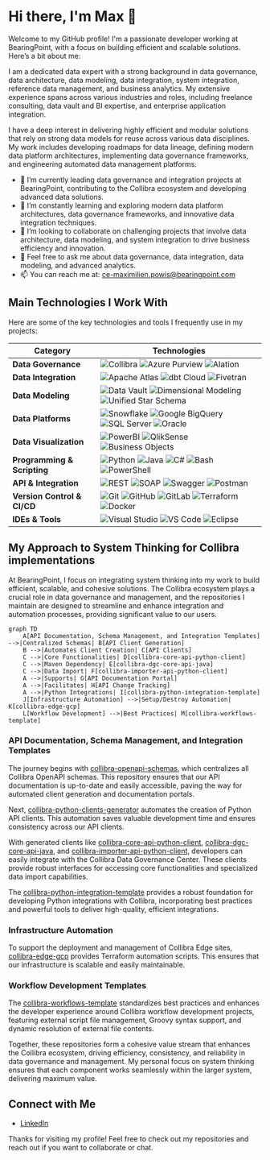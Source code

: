 # Hi there, I'm Max 👋

Welcome to my GitHub profile! I'm a passionate developer working at BearingPoint, with a focus on building efficient and scalable solutions. Here’s a bit about me:

I am a dedicated data expert with a strong background in data governance, data architecture, data modeling, data integration, system integration, reference data management, and business analytics. My extensive experience spans across various industries and roles, including freelance consulting, data vault and BI expertise, and enterprise application integration.

I have a deep interest in delivering highly efficient and modular solutions that rely on strong data models for reuse across various data disciplines. My work includes developing roadmaps for data lineage, defining modern data platform architectures, implementing data governance frameworks, and engineering automated data management platforms.

- 🔭 I’m currently leading data governance and integration projects at BearingPoint, contributing to the Collibra ecosystem and developing advanced data solutions.
- 🌱 I’m constantly learning and exploring modern data platform architectures, data governance frameworks, and innovative data integration techniques.
- 👯 I’m looking to collaborate on challenging projects that involve data architecture, data modeling, and system integration to drive business efficiency and innovation.
- 💬 Feel free to ask me about data governance, data integration, data modeling, and advanced analytics.
- 📫 You can reach me at: [ce-maximilien.powis@bearingpoint.com](mailto:ce-maximilien.powis@bearingpoint.com)

## Main Technologies I Work With

Here are some of the key technologies and tools I frequently use in my projects:

| **Category**            | **Technologies**                                                                                                                                                                        |
|-------------------------|----------------------------------------------------------------------------------------------------------------------------------------------------------------------------------------|
| **Data Governance**     | ![Collibra](https://img.shields.io/badge/-Collibra-1A1A1A?logo=collibra&logoColor=white) ![Azure Purview](https://img.shields.io/badge/-Azure%20Purview-0078D4?logo=azure-pipelines&logoColor=white) ![Alation](https://img.shields.io/badge/-Alation-FF8C00?logo=data-alation&logoColor=white) |
| **Data Integration**    | ![Apache Atlas](https://img.shields.io/badge/-Apache%20Atlas-D22128?logo=apache&logoColor=white) ![dbt Cloud](https://img.shields.io/badge/-dbt%20Cloud-FF694B?logo=dbt&logoColor=white) ![Fivetran](https://img.shields.io/badge/-Fivetran-0077C0?logo=fivetran&logoColor=white) |
| **Data Modeling**       | ![Data Vault](https://img.shields.io/badge/-Data%20Vault-0066CC?logo=data-vault&logoColor=white) ![Dimensional Modeling](https://img.shields.io/badge/-Dimensional%20Modeling-FFD700?logo=data-dimension&logoColor=black) ![Unified Star Schema](https://img.shields.io/badge/-Unified%20Star%20Schema-FF4500?logo=data-star&logoColor=white) |
| **Data Platforms**      | ![Snowflake](https://img.shields.io/badge/-Snowflake-29B5E8?logo=snowflake&logoColor=white) ![Google BigQuery](https://img.shields.io/badge/-Google%20BigQuery-4285F4?logo=google-cloud&logoColor=white) ![SQL Server](https://img.shields.io/badge/-SQL%20Server-CC2927?logo=microsoft-sql-server&logoColor=white) ![Oracle](https://img.shields.io/badge/-Oracle-F80000?logo=oracle&logoColor=white) |
| **Data Visualization**  | ![PowerBI](https://img.shields.io/badge/-PowerBI-F2C811?logo=power-bi&logoColor=black) ![QlikSense](https://img.shields.io/badge/-QlikSense-007DB8?logo=qlik&logoColor=white) ![Business Objects](https://img.shields.io/badge/-Business%20Objects-3498DB?logo=sap&logoColor=white) |
| **Programming & Scripting** | ![Python](https://img.shields.io/badge/-Python-3776AB?logo=python&logoColor=white) ![Java](https://img.shields.io/badge/-Java-007396?logo=java&logoColor=white) ![C#](https://img.shields.io/badge/-C%23-239120?logo=c-sharp&logoColor=white) ![Bash](https://img.shields.io/badge/-Bash-4EAA25?logo=gnu-bash&logoColor=white) ![PowerShell](https://img.shields.io/badge/-PowerShell-5391FE?logo=powershell&logoColor=white) |
| **API & Integration**   | ![REST](https://img.shields.io/badge/-REST-005C97?logo=api&logoColor=white) ![SOAP](https://img.shields.io/badge/-SOAP-0C457D?logo=soap&logoColor=white) ![Swagger](https://img.shields.io/badge/-Swagger-85EA2D?logo=swagger&logoColor=black) ![Postman](https://img.shields.io/badge/-Postman-FF6C37?logo=postman&logoColor=white) |
| **Version Control & CI/CD** | ![Git](https://img.shields.io/badge/-Git-F05032?logo=git&logoColor=white) ![GitHub](https://img.shields.io/badge/-GitHub-181717?logo=github&logoColor=white) ![GitLab](https://img.shields.io/badge/-GitLab-FC6D26?logo=gitlab&logoColor=white) ![Terraform](https://img.shields.io/badge/-Terraform-7B42BC?logo=terraform&logoColor=white) ![Docker](https://img.shields.io/badge/-Docker-2496ED?logo=docker&logoColor=white) |
| **IDEs & Tools**        | ![Visual Studio](https://img.shields.io/badge/-Visual%20Studio-5C2D91?logo=visual-studio&logoColor=white) ![VS Code](https://img.shields.io/badge/-VS%20Code-007ACC?logo=visual-studio-code&logoColor=white) ![Eclipse](https://img.shields.io/badge/-Eclipse-2C2255?logo=eclipse&logoColor=white) |


## My Approach to System Thinking for Collibra implementations

At BearingPoint, I focus on integrating system thinking into my work to build efficient, scalable, and cohesive solutions. The Collibra ecosystem plays a crucial role in data governance and management, and the repositories I maintain are designed to streamline and enhance integration and automation processes, providing significant value to our users.

```mermaid
graph TD
    A[API Documentation, Schema Management, and Integration Templates] -->|Centralized Schemas| B[API Client Generation]
    B -->|Automates Client Creation| C[API Clients]
    C -->|Core Functionalities| D[collibra-core-api-python-client]
    C -->|Maven Dependency| E[collibra-dgc-core-api-java]
    C -->|Data Import| F[collibra-importer-api-python-client]
    A -->|Supports| G[API Documentation Portal]
    A -->|Facilitates| H[API Change Tracking]
    A -->|Python Integrations| I[collibra-python-integration-template]
    J[Infrastructure Automation] -->|Setup/Destroy Automation| K[collibra-edge-gcp]
    L[Workflow Development] -->|Best Practices| M[collibra-workflows-template]
```

### API Documentation, Schema Management, and Integration Templates
The journey begins with [collibra-openapi-schemas](https://github.com/bearingpoint/collibra-openapi-schemas), which centralizes all Collibra OpenAPI schemas. This repository ensures that our API documentation is up-to-date and easily accessible, paving the way for automated client generation and documentation portals.

Next, [collibra-python-clients-generator](https://github.com/bearingpoint/collibra-python-clients-generator) automates the creation of Python API clients. This automation saves valuable development time and ensures consistency across our API clients.

With generated clients like [collibra-core-api-python-client](https://github.com/bearingpoint/collibra-core-api-python-client), [collibra-dgc-core-api-java](https://github.com/bearingpoint/collibra-dgc-core-api-java), and [collibra-importer-api-python-client](https://github.com/bearingpoint/collibra-importer-api-python-client), developers can easily integrate with the Collibra Data Governance Center. These clients provide robust interfaces for accessing core functionalities and specialized data import capabilities.

The [collibra-python-integration-template](https://github.com/bearingpoint/collibra-python-integration-template) provides a robust foundation for developing Python integrations with Collibra, incorporating best practices and powerful tools to deliver high-quality, efficient integrations.

### Infrastructure Automation
To support the deployment and management of Collibra Edge sites, [collibra-edge-gcp](https://github.com/bearingpoint/collibra-edge-gcp) provides Terraform automation scripts. This ensures that our infrastructure is scalable and easily maintainable.

### Workflow Development Templates
The [collibra-workflows-template](https://github.com/bearingpoint/collibra-workflows-template) standardizes best practices and enhances the developer experience around Collibra workflow development projects, featuring external script file management, Groovy syntax support, and dynamic resolution of external file contents.

Together, these repositories form a cohesive value stream that enhances the Collibra ecosystem, driving efficiency, consistency, and reliability in data governance and management. My personal focus on system thinking ensures that each component works seamlessly within the larger system, delivering maximum value.

## Connect with Me

- [LinkedIn](https://www.linkedin.com/in/maxpowis)

Thanks for visiting my profile! Feel free to check out my repositories and reach out if you want to collaborate or chat.